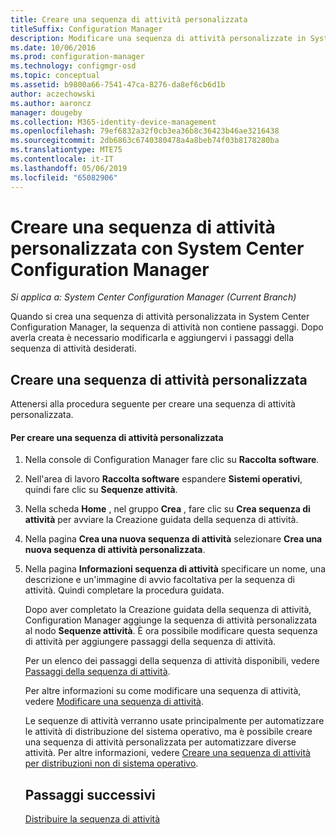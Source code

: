 ```yaml
---
title: Creare una sequenza di attività personalizzata
titleSuffix: Configuration Manager
description: Modificare una sequenza di attività personalizzate in System Center Configuration Manager per aggiungere passaggi alla sequenza di attività.
ms.date: 10/06/2016
ms.prod: configuration-manager
ms.technology: configmgr-osd
ms.topic: conceptual
ms.assetid: b9800a66-7541-47ca-8276-da8ef6cb6d1b
author: aczechowski
ms.author: aaroncz
manager: dougeby
ms.collection: M365-identity-device-management
ms.openlocfilehash: 79ef6832a32f0cb3ea36b8c36423b46ae3216438
ms.sourcegitcommit: 2db6863c6740380478a4a8beb74f03b8178280ba
ms.translationtype: MTE75
ms.contentlocale: it-IT
ms.lasthandoff: 05/06/2019
ms.locfileid: "65082906"
---
```

# <a name="create-a-custom-task-sequence-with-system-center-configuration-manager"></a>Creare una sequenza di attività personalizzata con System Center Configuration Manager

*Si applica a: System Center Configuration Manager (Current Branch)*

Quando si crea una sequenza di attività personalizzata in System Center Configuration Manager, la sequenza di attività non contiene passaggi. Dopo averla creata è necessario modificarla e aggiungervi i passaggi della sequenza di attività desiderati.  

##  <a name="BKMK_CustomTS"></a> Creare una sequenza di attività personalizzata  
 Attenersi alla procedura seguente per creare una sequenza di attività personalizzata.  

#### <a name="to-create-a-custom-task-sequence"></a>Per creare una sequenza di attività personalizzata  

1. Nella console di Configuration Manager fare clic su **Raccolta software**.  

2. Nell'area di lavoro **Raccolta software** espandere **Sistemi operativi**, quindi fare clic su **Sequenze attività**.  

3. Nella scheda **Home** , nel gruppo **Crea** , fare clic su **Crea sequenza di attività** per avviare la Creazione guidata della sequenza di attività.  

4. Nella pagina **Crea una nuova sequenza di attività** selezionare **Crea una nuova sequenza di attività personalizzata**.  

5. Nella pagina **Informazioni sequenza di attività** specificare un nome, una descrizione e un'immagine di avvio facoltativa per la sequenza di attività. Quindi completare la procedura guidata.  

   Dopo aver completato la Creazione guidata della sequenza di attività, Configuration Manager aggiunge la sequenza di attività personalizzata al nodo **Sequenze attività**. È ora possibile modificare questa sequenza di attività per aggiungere passaggi della sequenza di attività.  

   Per un elenco dei passaggi della sequenza di attività disponibili, vedere [Passaggi della sequenza di attività](../understand/task-sequence-steps.md).  

   Per altre informazioni su come modificare una sequenza di attività, vedere [Modificare una sequenza di attività](manage-task-sequences-to-automate-tasks.md#BKMK_ModifyTaskSequence).  

   Le sequenze di attività verranno usate principalmente per automatizzare le attività di distribuzione del sistema operativo, ma è possibile creare una sequenza di attività personalizzata per automatizzare diverse attività. Per altre informazioni, vedere [Creare una sequenza di attività per distribuzioni non di sistema operativo](create-a-task-sequence-for-non-operating-system-deployments.md).  

   ## <a name="next-steps"></a>Passaggi successivi
   [Distribuire la sequenza di attività](/sccm/osd/deploy-use/deploy-a-task-sequence)
